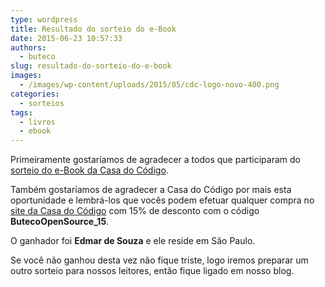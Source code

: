 ```yaml
---
type: wordpress
title: Resultado do sorteio do e-Book
date: 2015-06-23 10:57:33
authors:
  - buteco
slug: resultado-do-sorteio-do-e-book
images:
  - /images/wp-content/uploads/2015/05/cdc-logo-novo-400.png
categories:
  - sorteios
tags:
  - livros
  - ebook
---
```


Primeiramente gostaríamos de agradecer a todos que participaram do <a href="/sorteio-de-um-e-book-da-casa-do-codigo" target="_blank">sorteio do e-Book da Casa do Código</a>.

Também gostaríamos de agradecer a Casa do Código por mais esta oportunidade e lembrá-los que vocês podem efetuar qualquer compra no <a href="http://www.casadocodigo.com.br/" target="_blank">site da Casa do Código</a> com 15% de desconto com o código <strong>ButecoOpenSource_15</strong>.

O ganhador foi <strong>Edmar de Souza</strong> e ele reside em São Paulo.

Se você não ganhou desta vez não fique triste, logo iremos preparar um outro sorteio para nossos leitores, então fique ligado em nosso blog.
